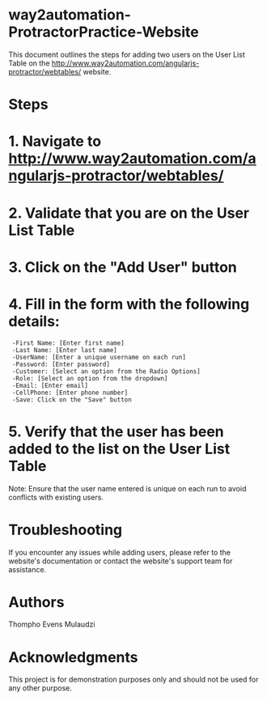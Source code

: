 # way2automation-ProtractorPractice-Website 

This document outlines the steps for adding two users on the User List Table on the http://www.way2automation.com/angularjs-protractor/webtables/ website.

# Steps
# 1. Navigate to http://www.way2automation.com/angularjs-protractor/webtables/
# 2. Validate that you are on the User List Table
# 3. Click on the "Add User" button
# 4. Fill in the form with the following details:
     -First Name: [Enter first name]
     -Last Name: [Enter last name]
     -UserName: [Enter a unique username on each run]
     -Password: [Enter password]
     -Customer: [Select an option from the Radio Options]
     -Role: [Select an option from the dropdown]
     -Email: [Enter email]
     -CellPhone: [Enter phone number]
     -Save: Click on the "Save" button
# 5. Verify that the user has been added to the list on the User List Table

Note: Ensure that the user name entered is unique on each run to avoid conflicts with existing users.

# Troubleshooting
If you encounter any issues while adding users, please refer to the website's documentation or contact the website's support team for assistance.

# Authors
Thompho Evens Mulaudzi 

# Acknowledgments

This project is for demonstration purposes only and should not be used for any other purpose.


